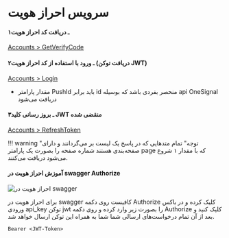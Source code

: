 # سرویس احراز هویت
#### ۱ـ دریافت کد احراز هویت
<p class="cl"><a href="./swagger/#!/Accounts/ApiV1AccountsGetverifycodePost" target="_blank" class="md-source-file">
Accounts > GetVerifyCode</a></p>

#### ۲ـ ورود با استفاده از کد احراز هویت (دریافت توکن JWT)

<p class="cl"><a href="./swagger/#!/Accounts/ApiV1AccountsLoginPost" target="_blank" class="md-source-file">Accounts > Login</a></p>

* مقدار پارامتر PushId باید برابر id منحصر بفردی باشد که بوسیله api OneSignal دریافت می‌شود

#### ۳ـ بروز رسانی کلید JWT منقضی شده

<p class="cl"><a href="./swagger/#!/Accounts/ApiV1AccountsRefreshtokenPost" target="_blank" class="md-source-file">Accounts > RefreshToken</a></p>

!!! warning "توجه"
    تمام متدهایی که در پاسخ یک لیست بر می‌گردانند و دارای صفحه‌بندی هستند شماره صفحه را بصورت یک پارامتر page که با مقدار ۱ شروع می‌شود دریافت می‌کنند.

#### آموزش احراز هویت در swagger Authorize

<p class="ci"><img alt="احراز هویت در swagger " src="../img/swagger-auth.png"></p>
 
برای احراز هویت در swagger کافیست روی دکمه Authorize کلیک کرده و در باکس ورودی api_key توکن jwt را بصورت زیر وارد کرده و روی دکمه Authorize کلیک کنید و بعد از آن تمام درخواست‌های ارسالی شما شما به همراه این توکن ارسال خواهد شد.

```
Bearer <JWT-Token>
```
